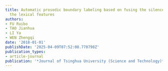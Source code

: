 ```yaml
---
title: Automatic prosodic boundary labeling based on fusing the silence duration with
  the lexical features
authors:
- FU Ruibo
- TAO Jianhua
- LI Ya
- WEN Zhengqi
date: '2018-01-01'
publishDate: '2025-04-09T07:52:08.770798Z'
publication_types:
- article-journal
publication: '*Journal of Tsinghua University (Science and Technology)*'
---
```

